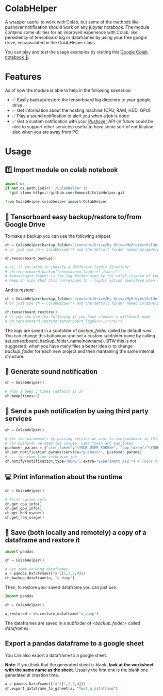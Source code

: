 # ColabHelper
A wrapper useful to work with Colab, but some of the methods like pushover notification should work on any jupyter notebook.
The module contains some utilities for an improved experience with Colab, like persistency of tensoboard log or dataframes by using your free google drive, encapsulated in the ColabHelper class.

You can play and test the usage examples by visiting this [Google Colab notebook :orange_book:](https://colab.research.google.com/drive/1zC2lNhCVe0HNXEviVbDariIlC0TOsxVM?usp=sharing).
# Features
As of now the module is able to help in the following scenarios:
- :white_check_mark: Easily backup/restore the tensorboard log directory to your google drive
- :white_check_mark: Get information about the hosting machine (CPU, RAM, HDD, GPU)
- :white_check_mark: Play a sound notification to alert you when a job is done
- :white_check_mark: Get a custom notification with your [Pushover](https://pushover.net/) API (in future could be nice to support other services) useful to have some sort of notification also when you are away from PC.

# Usage
## :one: Import module on colab notebook
```python
import os
if not os.path.isdir('./ColabHelper'):
  !git clone https://github.com/Emmunaf/ColabHelper.git
  
from ColabHelper.colabhelper import ColabHelper
```

## :floppy_disk: Tensorboard easy backup/restore to/from Google Drive
To make a backup you can use the following snippet:
```python
ch = ColabHelper(backup_folder="/content/drive/My Drive/MyProjectFolder/")
# or just use ch = ColabHelper() and the default folder named ColabHelper will be used.

ch.tensorboard_backup()

# or, if you want to specify a different logdir directory:
# ch.tensorboard_backup(tensorboard_logdir="./runs/")
# tensorboard_logdir is the log folder used by the colab istance of tensorboard. 
# Keep in mind that this correspond to --logdir option specified when starting tensorboard (usually logs or runs).
```
And to restore:
```python
ch = ColabHelper(backup_folder="/content/drive/My Drive/MyProjectFolder/")
# or just use ch = ColabHelper() and the default folder named ColabHelper will be used.

ch.tensorboard_restore()
# or you can use the following if you have choosen a different name
# ch.tensorboard_restore(tensorboard_logdir="./runs/")
```
The logs are saved in a subfolder of *backup_folder* called by default *runs*.
You can change this bahaviour and set a custom subfolder name by calling set_tensorboard_backup_folder_name(newname).
BTW this is not suggested, when you have many files a better idea is to change *backup_folder* for each new project and then mantaining the same internal structure.
## :mega: Generate sound notification
```python
ch = ColabHelper()

# Play a beep 3 times (default is 2)
ch.beep(times=3)
```

## :calling: Send a push notification by using third party services
```python
ch = ColabHelper()

# Set the parameters by passing service we want to use(pushover in this example) and the parameters needed for authentication  to the set_notification_params() method.
# For pushover we need two values: user_token and app_token.
pushover_params = {"user_token":"<YOUR_USER_TOKEN>", "app_token":"<YOUR_APP_TOKEN>"}
ch.set_notification_params(service="pushover", pushover_params)
# ... run some time intensive job
ch.notify(notification_type="DONE", extra="Experiment XYZ!") # leads to ->  [<DONE>]\n<Extra>
```

## :computer: Print information about the runtime
```python
ch = ColabHelper()

# Print system info
ch.get_cpu_info()
ch.get_gpu_info()
ch.get_hdd_usage()
ch.get_ram_usage()
```

## :panda_face: Save (both locally and remotely) a copy of a dataframe and restore it
```python
import pandas

ch = ColabHelper()

# Get some working dataframes
a = pandas.DataFrame({"a":[1,2,3,4]})
ch.backup_dataframe(a, "a_dump")

```
Then, to restore your saved dataframe you can just use:
```python
import pandas

ch = ColabHelper()

a_restored = ch.restore_dataframe("a_dump")
```
The dataframes are saved in a subfolder of *<backup_folder>* called *dataframes*.

## Export a pandas dataframe to a google sheet
You can also export a dataframe to a google sheet.

**Note**: If you think that the generated sheet is blank, **look at the worksheet with the same name as the sheet**. 
Usually the first one is the blank one generated at creation time.
```python
a = pandas.DataFrame({"a":[1,2,3,4]})
ch.export_dataframe_to_gsheet(a, "Test_a_dataframe")
```

